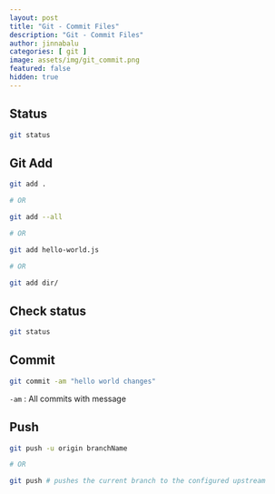 ```yaml
---
layout: post
title: "Git - Commit Files"
description: "Git - Commit Files"
author: jinnabalu
categories: [ git ]
image: assets/img/git_commit.png
featured: false
hidden: true
---
```

## Status

```bash
git status
```

## Git Add

```bash
git add .

# OR

git add --all

# OR

git add hello-world.js

# OR

git add dir/
```

## Check status

```bash
git status
```

## Commit

```bash
git commit -am "hello world changes"
```

`-am` : All commits with message

## Push

```bash
git push -u origin branchName

# OR

git push # pushes the current branch to the configured upstream
```